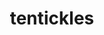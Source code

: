 ---
layout: ism
title: tentickles
pretty_title: Tentickles.
text: |
    GOTY Tentickles. Soon. Soooon.
pretty_date: February 11th, 2013
---